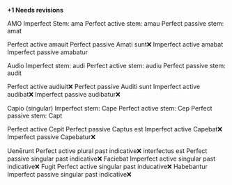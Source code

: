 **+1 Needs revisions**

AMO
Imperfect Stem: ama
Perfect active stem: amau
Perfect passive stem: amat

Perfect active
amauit
Perfect passive
Amati sunt❌
Imperfect active
amabat
Imperfect passive
amabatur


Audio
Imperfect stem: audi
Perfect active stem: audiu
Perfect passive stem: audit

Perfect active 
audiuit❌
Perfect passive
Auditi sunt
Imperfect active
audibat❌
Imperfect passive
audibatur❌


Capio (singular)
Imperfect stem: Cape
Perfect active stem: Cep
Perfect passive stem: Capt

Perfect active
Cepit
Perfect passive
Captus est
Imperfect active
Capebat❌
Imperfect passive
Capebatur❌



Uenērunt
Perfect active plural past indicative❌
interfectus est
Perfect passive singular past indicative❌
Faciebat
Imperfect active singular past indicative❌
Fugit
Perfect active singular past inducative❌
Habebantur
Imperfect passive singular past indicative❌
 

